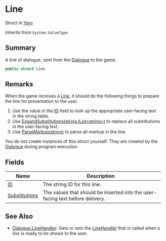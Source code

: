 # Line

Struct in [Yarn](yarn.md)

Inherits from `System.ValueType`

## Summary

A line of dialogue, sent from the [Dialogue](yarn.dialogue.md) to the game.

```csharp
public struct Line
```

## Remarks

When the game receives a [Line](yarn.line.md), it should do the following things to prepare the line for presentation to the user.

1. Use the value in the [ID](yarn.line.id.md) field to look up the appropriate user-facing text in the string table.
2. Use [ExpandSubstitutions(string,IList\<string>)](yarn.dialogue.expandsubstitutions.md) to replace all substitutions in the user-facing text.
3. Use [ParseMarkup(string)](yarn.dialogue.parsemarkup.md) to parse all markup in the line.

You do not create instances of this struct yourself. They are created by the [Dialogue](yarn.dialogue.md) during program execution.

## Fields

| Name                                        | Description                                                                   |
| ------------------------------------------- | ----------------------------------------------------------------------------- |
| [ID](yarn.line.id.md)                       | The string ID for this line.                                                  |
| [Substitutions](yarn.line.substitutions.md) | The values that should be inserted into the user-facing text before delivery. |

## See Also

* [Dialogue.LineHandler](yarn.dialogue.linehandler.md): Gets or sets the [LineHandler](yarn.linehandler.md) that is called when a line is ready to be shown to the user.

